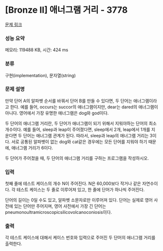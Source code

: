 # [Bronze II] 애너그램 거리 - 3778 

[문제 링크](https://www.acmicpc.net/problem/3778) 

### 성능 요약

메모리: 119488 KB, 시간: 424 ms

### 분류

구현(implementation), 문자열(string)

### 문제 설명

<p>
	만약 단어 A의 알파벳 순서를 바꿔서 단어 B를 만들 수 있다면, 두 단어는 애너그램이라고 한다. 예를 들어, occurs는 succor의 애너그램이지만, dear는 dared의 애너그램이 아니다. 영어에서 가장 유명한 애너그램은 dog와 god이다.</p>

<p>
	두 단어의 애너그램 거리란, 두 단어가 애너그램이 되기 위해서 지워야하는 단어의 최소 개수이다. 예를 들어, sleep과 leap이 주어졌다면, sleep에서 2개, leap에서 1개를 지운다면 두 단어는 애너그램 관계가 된다. 따라서, sleep과 leap의 애너그램 거리는 3이다. 서로 공통된 알파벳이 없는 dog와 cat같은 경우에는 모든 단어를 지워야 하기 때문에, 애너그램 거리가 6이다.</p>

<p>
	두 단어가 주어졌을 때, 두 단어의 애너그램 거리를 구하는 프로그램을 작성하시오.</p>

### 입력 

 <p>
	첫째 줄에 테스트 케이스의 개수 N이 주어진다. N은 60,000보다 작거나 같은 자연수이다. 각 테스트 케이스는 두 줄로 이루어져 있고, 한 줄에 단어가 하나씩 주어진다.</p>

<p>
	단어의 길이는 0일 수도 있고, 알파벳 소문자로만 이루어져 있다. 단어는 실제로 영어 사전에 있는 단어만 주어지며, 영어 사전에서 가장 긴 단어는 pneumonoultramicroscopicsilicovolcanoconiosis이다.</p>

### 출력 

 <p>
	각 테스트 케이스에 대해서 케이스 번호와 입력으로 주어진 두 단어의 애너그램 거리를 출력한다.</p>

